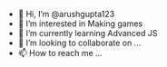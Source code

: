 - 👋 Hi, I’m @arushgupta123
- 👀 I’m interested in Making games
- 🌱 I’m currently learning Advanced JS
- 💞️ I’m looking to collaborate on ...
- 📫 How to reach me ...

<!---
arushgupta123/arushgupta123 is a ✨ special ✨ repository because its `README.md` (this file) appears on your GitHub profile.
You can click the Preview link to take a look at your changes.
--->
